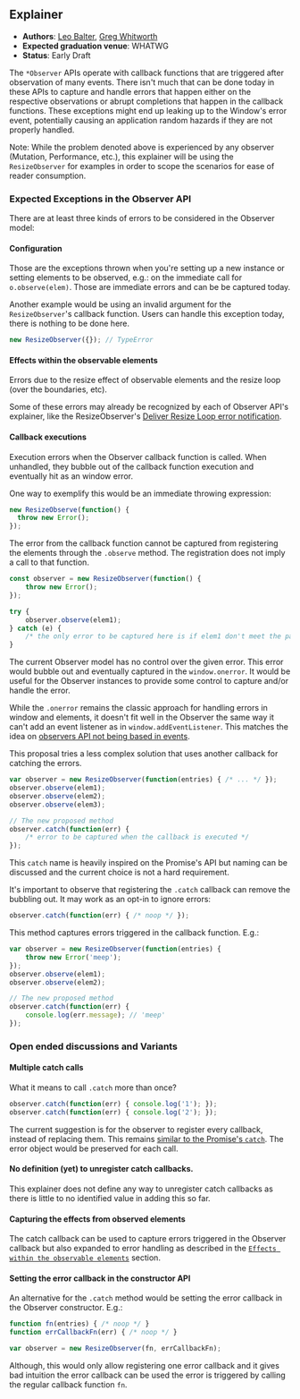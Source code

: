 ## Explainer

- __Authors__: [Leo Balter](@leobalter), [Greg Whitworth](@gregwhitworth)
- __Expected graduation venue__: WHATWG
- __Status__: Early Draft

The `*Observer` APIs operate with callback functions that are triggered after observation of many events. There isn't much that can be done today in these APIs to capture and handle errors that happen either on the respective observations or abrupt completions that happen in the callback functions. These exceptions might end up leaking up to the Window's error event, potentially causing an application random hazards if they are not properly handled.

Note: While the problem denoted above is experienced by any observer (Mutation, Performance, etc.), this explainer will be using the `ResizeObserver` for examples in order to scope the scenarios for ease of reader consumption.

### Expected Exceptions in the Observer API

There are at least three kinds of errors to be considered in the Observer model:

#### Configuration

Those are the exceptions thrown when you're setting up a new instance or setting elements to be observed, e.g.: on the immediate call for `o.observe(elem)`. Those are immediate errors and can be be captured today.

Another example would be using an invalid argument for the `ResizeObserver`'s callback function. Users can handle this exception today, there is nothing to be done here.

```js
new ResizeObserver({}); // TypeError
```

#### <a id="effects"></a> Effects within the observable elements

Errors due to the resize effect of observable elements and the resize loop (over the boundaries, etc).

Some of these errors may already be recognized by each of Observer API's explainer, like the ResizeObserver's [Deliver Resize Loop error notification](https://drafts.csswg.org/resize-observer-1/#deliver-resize-error).

#### Callback executions

Execution errors when the Observer callback function is called. When unhandled, they bubble out of the callback function execution and eventually hit as an window error.

One way to exemplify this would be an immediate throwing expression:

```js
new ResizeObserve(function() {
  throw new Error();
});
```

The error from the callback function cannot be captured from registering the elements through the `.observe` method. The registration does not imply a call to that function.

```js
const observer = new ResizeObserver(function() {
    throw new Error();
});

try {
    observer.observe(elem1);
} catch (e) {
    /* the only error to be captured here is if elem1 don't meet the parameters requirements */
}
```

The current Observer model has no control over the given error. This error would bubble out and eventually captured in the `window.onerror`. It would be useful for the Observer instances to provide some control to capture and/or handle the error.

While the `.onerror` remains the classic approach for handling errors in window and elements, it doesn't fit well in the Observer the same way it can't add an event listener as in `window.addEventListener`. This matches the idea on [observers API not being based in events](https://github.com/WICG/resize-observer/blob/master/explainer.md#why-an-observer-based-api-and-not-events).

This proposal tries a less complex solution that uses another callback for catching the errors.
​
```js
var observer = new ResizeObserver(function(entries) { /* ... */ });
observer.observe(elem1);
observer.observe(elem2);
observer.observe(elem3);

// The new proposed method
observer.catch(function(err) {
    /* error to be captured when the callback is executed */
});
```

This `catch` name is heavily inspired on the Promise's API but naming can be discussed and the current choice is not a hard requirement.

It's important to observe that registering the `.catch` callback can remove the bubbling out. It may work as an opt-in to ignore errors:

```js
observer.catch(function(err) { /* noop */ });
```

This method captures errors triggered in the callback function. E.g.:

```js
var observer = new ResizeObserver(function(entries) {
    throw new Error('meep');
});
observer.observe(elem1);
observer.observe(elem2);

// The new proposed method
observer.catch(function(err) {
    console.log(err.message); // 'meep'
});
```

### Open ended discussions and Variants

#### Multiple catch calls

What it means to call `.catch` more than once? 

```js
observer.catch(function(err) { console.log('1'); });
observer.catch(function(err) { console.log('2'); });
```

The current suggestion is for the observer to register every callback, instead of replacing them. This remains [similar to the Promise's `catch`](https://jsfiddle.net/2mpzoLrq/). The error object would be preserved for each call.

#### No definition (yet) to unregister catch callbacks.

This explainer does not define any way to unregister catch callbacks as there is little to no identified value in adding this so far.

#### Capturing the effects from observed elements

The catch callback can be used to capture errors triggered in the Observer callback but also expanded to error handling as described in the [`Effects within the observable elements`](#effects) section.

#### Setting the error callback in the constructor API

An alternative for the `.catch` method would be setting the error callback in the Observer constructor. E.g.:

```js
function fn(entries) { /* noop */ }
function errCallbackFn(err) { /* noop */ }

var observer = new ResizeObserver(fn, errCallbackFn);
```

Although, this would only allow registering one error callback and it gives bad intuition the error callback can be used the error is triggered by calling the regular callback function `fn`.
